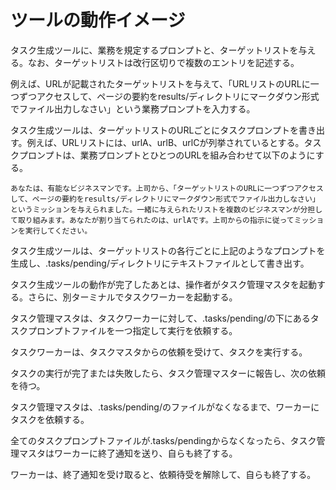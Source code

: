 # ツールの動作イメージ

タスク生成ツールに、業務を規定するプロンプトと、ターゲットリストを与える。なお、ターゲットリストは改行区切りで複数のエントリを記述する。

例えば、URLが記載されたターゲットリストを与えて、「URLリストのURLに一つずつアクセスして、ページの要約をresults/ディレクトリにマークダウン形式でファイル出力しなさい」という業務プロンプトを入力する。

タスク生成ツールは、ターゲットリストのURLごとにタスクプロンプトを書き出す。例えば、URLリストには、urlA、urlB、urlCが列挙されているとする。タスクプロンプトは、業務プロンプトとひとつのURLを組み合わせて以下のようにする。

```text
あなたは、有能なビジネスマンです。上司から、「ターゲットリストのURLに一つずつアクセスして、ページの要約をresults/ディレクトリにマークダウン形式でファイル出力しなさい」というミッションを与えられました。一緒に与えられたリストを複数のビジネスマンが分担して取り組みます。あなたが割り当てられたのは、urlAです。上司からの指示に従ってミッションを実行してください。
```

タスク生成ツールは、ターゲットリストの各行ごとに上記のようなプロンプトを生成し、.tasks/pending/ディレクトリにテキストファイルとして書き出す。



タスク生成ツールの動作が完了したあとは、操作者がタスク管理マスタを起動する。さらに、別ターミナルでタスクワーカーを起動する。

タスク管理マスタは、タスクワーカーに対して、.tasks/pending/の下にあるタスクプロンプトファイルを一つ指定して実行を依頼する。

タスクワーカーは、タスクマスタからの依頼を受けて、タスクを実行する。

タスクの実行が完了または失敗したら、タスク管理マスターに報告し、次の依頼を待つ。

タスク管理マスタは、.tasks/pending/のファイルがなくなるまで、ワーカーにタスクを依頼する。

全てのタスクプロンプトファイルが.tasks/pendingからなくなったら、タスク管理マスタはワーカーに終了通知を送り、自らも終了する。

ワーカーは、終了通知を受け取ると、依頼待受を解除して、自らも終了する。

